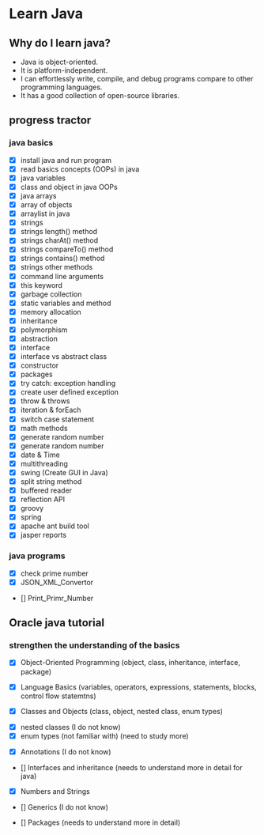 # Learn Java

## Why do I learn java?
* Java is object-oriented.
* It is platform-independent.
* I can effortlessly write, compile, and debug programs compare to other programming languages.
* It has a good collection of open-source libraries.

## progress tractor
### java basics
* [X] install java and run program
* [X] read basics concepts (OOPs) in java
* [X] java variables
* [X] class and object in java OOPs
* [X] java arrays
* [X] array of objects
* [X] arraylist in java
* [X] strings
* [X] strings length() method
* [X] strings charAt() method
* [X] strings compareTo() method
* [X] strings contains() method
* [X] strings other methods
* [X] command line arguments
* [X] this keyword
* [X] garbage collection
* [X] static variables and method
* [X] memory allocation
* [X] inheritance
* [X] polymorphism
* [X] abstraction
* [X] interface
* [X] interface vs abstract class
* [X] constructor
* [X] packages
* [X] try catch: exception handling
* [X] create user defined exception
* [X] throw & throws
* [X] iteration & forEach
* [X] switch case statement
* [X] math methods
* [X] generate random number
* [X] generate random number
* [X] date & Time
* [X] multithreading
* [X] swing (Create GUI in Java)
* [X] split string method
* [X] buffered reader
* [X] reflection API
* [X] groovy
* [X] spring
* [X] apache ant build tool
* [X] jasper reports
### java programs
* [X] check prime number
* [X] JSON_XML_Convertor
* [] Print_Primr_Number


## Oracle java tutorial
### strengthen the understanding of the basics
* [X] Object-Oriented Programming (object, class, inheritance, interface, package)

* [X] Language Basics (variables, operators, expressions, statements, blocks, control flow statemtns)

* [X] Classes and Objects (class, object, nested class, enum types)
- [X] nested classes (I do not know) 
- [X] enum types (not familiar with) (need to study more)

* [X] Annotations (I do not know)

* [] Interfaces and inheritance (needs to understand more in detail for java)

* [X] Numbers and Strings

* [] Generics (I do not know)

* [] Packages (needs to understand more in detail)

